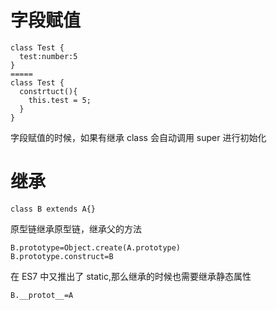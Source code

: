 # 字段赋值

```
class Test {
  test:number:5
}
=====
class Test {
  constrtuct(){
    this.test = 5;
  }
}
```

字段赋值的时候，如果有继承 class 会自动调用 super 进行初始化

# 继承

```
class B extends A{}
```

原型链继承原型链，继承父的方法

```
B.prototype=Object.create(A.prototype)
B.prototype.construct=B
```

在 ES7 中又推出了 static,那么继承的时候也需要继承静态属性

```
B.__protot__=A
```
